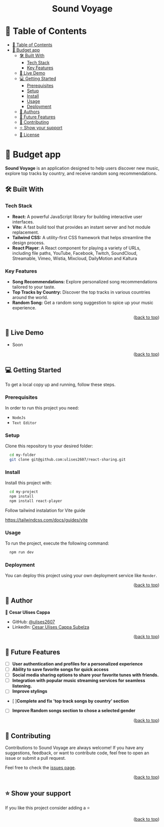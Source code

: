 <a name="readme-top"></a>

<div align="center">
  
  <br/>
<h1 align="center">Sound Voyage</h1>

</div>

<!-- TABLE OF CONTENTS -->

# 📗 Table of Contents

- [📗 Table of Contents](#-table-of-contents)
- [📖 Budget app ](#-budget-app-)
  - [🛠 Built With ](#-built-with-)
    - [Tech Stack ](#tech-stack-)
    - [Key Features ](#key-features-)
  - [🚀 Live Demo ](#-live-demo-)
  - [💻 Getting Started ](#-getting-started-)
    - [Prerequisites](#prerequisites)
    - [Setup](#setup)
    - [Install](#install)
    - [Usage](#usage)
    - [Deployment](#deployment)
  - [👥 Authors ](#-authors-)
  - [🔭 Future Features ](#-future-features-)
  - [🤝 Contributing ](#-contributing-)
  - [⭐️ Show your support ](#️-show-your-support-)
  - [📝 License ](#-license-)

<!-- PROJECT DESCRIPTION -->

# 📖 Budget app <a name="about-project"></a>

**Sound Voyage** is an application designed to help users discover new music, explore top tracks by country, and receive random song recommendations.


## 🛠 Built With <a name="built-with"></a>

### Tech Stack <a name="tech-stack"></a>

- **React:** A powerful JavaScript library for building interactive user interfaces.
- **Vite:** A fast build tool that provides an instant server and hot module replacement.
- **Tailwind CSS:** A utility-first CSS framework that helps streamline the design process.
- **React Player**: A React component for playing a variety of URLs, including file paths, YouTube, Facebook, Twitch, SoundCloud, Streamable, Vimeo, Wistia, Mixcloud, DailyMotion and Kaltura

<!-- Features -->

### Key Features <a name="key-features"></a>

- **Song Recommendations:** Explore personalized song recommendations tailored to your taste.
- **Top Tracks by Country:** Discover the top tracks in various countries around the world.
- **Random Song:** Get a random song suggestion to spice up your music experience.

<p align="right">(<a href="#readme-top">back to top</a>)</p>

<!-- LIVE DEMO -->

## 🚀 Live Demo <a name="live-demo"></a>
- Soon



<p align="right">(<a href="#readme-top">back to top</a>)</p>

<!-- GETTING STARTED -->

## 💻 Getting Started <a name="getting-started"></a>

To get a local copy up and running, follow these steps.

### Prerequisites

In order to run this project you need:

- `NodeJs`
- `Text Editor`


### Setup

Clone this repository to your desired folder:

```sh
  cd my-folder
  git clone git@github.com:ulises2607/react-sharing.git
```

### Install

Install this project with:

```sh
  cd my-project
  npm install
  npm install react-player
```

Follow tailwind instalation for Vite guide

https://tailwindcss.com/docs/guides/vite


### Usage

To run the project, execute the following command:

```sh
  npm run dev
```


### Deployment

You can deploy this project using your own deployment service like `Render`.

<p align="right">(<a href="#readme-top">back to top</a>)</p>

<!-- AUTHORS -->

## 👥 Author <a name="authors"></a>

👤 **Cesar Ulises Cappa**

- GitHub: [@ulises2607](https://github.com/ulises2607)
- LinkedIn: [Cesar Ulises Cappa Subelza](https://www.linkedin.com/in/cesar-ulises-cappa-subelza/)

<p align="right">(<a href="#readme-top">back to top</a>)</p>

<!-- FUTURE FEATURES -->
## 🔭 Future Features <a name="future-features"></a>

- [ ] **User authentication and profiles for a personalized experience**
- [ ] **Ability to save favorite songs for quick access**
- [ ] **Social media sharing options to share your favorite tunes with friends.**
- [ ] **Integration with popular music streaming services for seamless listening.**
- [ ] **Improve stylings**
- [ ]**Complete and fix 'top track songs by country' section**
- [ ] **Improve Random songs section to chose a selected gender**

<p align="right">(<a href="#readme-top">back to top</a>)</p>

<!-- CONTRIBUTING -->

## 🤝 Contributing <a name="contributing"></a>

Contributions to Sound Voyage are always welcome! If you have any suggestions, feedback, or want to contribute code, feel free to open an issue or submit a pull request.

Feel free to check the [issues page](../../issues/).

<p align="right">(<a href="#readme-top">back to top</a>)</p>

<!-- SUPPORT -->

## ⭐️ Show your support <a name="support"></a>

If you like this project consider adding a ⭐️

<p align="right">(<a href="#readme-top">back to top</a>)</p>
